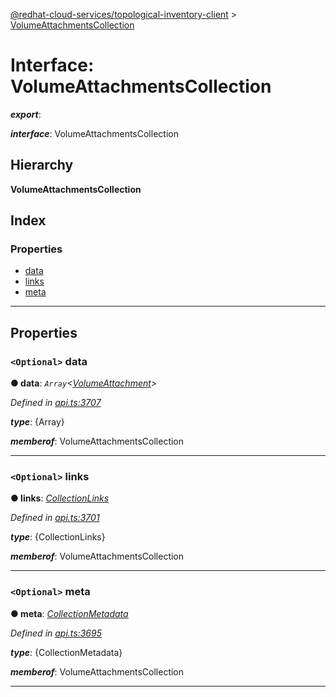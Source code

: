 [@redhat-cloud-services/topological-inventory-client](../README.md) > [VolumeAttachmentsCollection](../interfaces/volumeattachmentscollection.md)

# Interface: VolumeAttachmentsCollection

*__export__*: 

*__interface__*: VolumeAttachmentsCollection

## Hierarchy

**VolumeAttachmentsCollection**

## Index

### Properties

* [data](volumeattachmentscollection.md#data)
* [links](volumeattachmentscollection.md#links)
* [meta](volumeattachmentscollection.md#meta)

---

## Properties

<a id="data"></a>

### `<Optional>` data

**● data**: *`Array`<[VolumeAttachment](volumeattachment.md)>*

*Defined in [api.ts:3707](https://github.com/RedHatInsights/javascript-clients/blob/master/packages/topological-inventory/api.ts#L3707)*

*__type__*: {Array}

*__memberof__*: VolumeAttachmentsCollection

___
<a id="links"></a>

### `<Optional>` links

**● links**: *[CollectionLinks](collectionlinks.md)*

*Defined in [api.ts:3701](https://github.com/RedHatInsights/javascript-clients/blob/master/packages/topological-inventory/api.ts#L3701)*

*__type__*: {CollectionLinks}

*__memberof__*: VolumeAttachmentsCollection

___
<a id="meta"></a>

### `<Optional>` meta

**● meta**: *[CollectionMetadata](collectionmetadata.md)*

*Defined in [api.ts:3695](https://github.com/RedHatInsights/javascript-clients/blob/master/packages/topological-inventory/api.ts#L3695)*

*__type__*: {CollectionMetadata}

*__memberof__*: VolumeAttachmentsCollection

___

